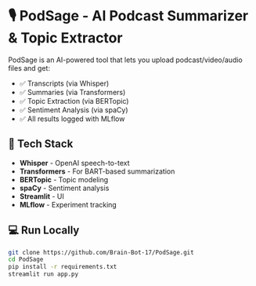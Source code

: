 # 🎙️ PodSage - AI Podcast Summarizer & Topic Extractor

PodSage is an AI-powered tool that lets you upload podcast/video/audio files and get:

- ✅ Transcripts (via Whisper)
- ✅ Summaries (via Transformers)
- ✅ Topic Extraction (via BERTopic)
- ✅ Sentiment Analysis (via spaCy)
- ✅ All results logged with MLflow

## 🚀 Tech Stack

- **Whisper** - OpenAI speech-to-text
- **Transformers** - For BART-based summarization
- **BERTopic** - Topic modeling
- **spaCy** - Sentiment analysis
- **Streamlit** - UI
- **MLflow** - Experiment tracking

## 💻 Run Locally

```bash
git clone https://github.com/Brain-Bot-17/PodSage.git
cd PodSage
pip install -r requirements.txt
streamlit run app.py
